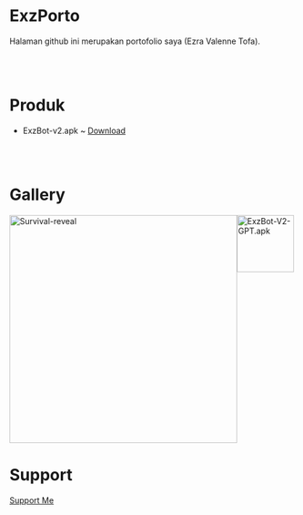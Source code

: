 # ExzPorto
Halaman github ini merupakan portofolio saya (Ezra Valenne Tofa).

<br>
<br>

# Produk
- ExzBot-v2.apk ~ <a href="https://github.com/exzgit/ExzPorto/raw/main/ExzBot-v2.apk" download>Download</a>

<br>
<br>

# Gallery
<div style="display:flex;">
  <img src="https://github.com/exzgit/ExzPorto/assets/142492729/5e9e4a23-cd8b-4862-bf9e-93a7ef1a1c3e" alt="Survival-reveal" style="width:400px; height:auto;">
  <img src="https://github.com/exzgit/ExzPorto/assets/142492729/4ecd72b7-9e0b-4640-a283-04ac4a12cac3" alt="ExzBot-V2-GPT.apk" style="width:100px; height:auto;">
</div>

# Support
<a href="https://ko-fi.com/ezzcsm">Support Me</a>
